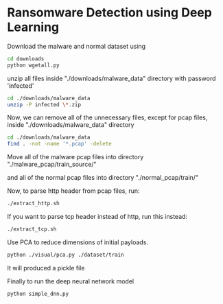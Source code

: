 # Ransomware Detection using Deep Learning

Download the malware and normal dataset using
```bash
cd downloads
python wgetall.py
```

unzip all files inside "./downloads/malware_data" directory with password 'infected'
```bash
cd ./downloads/malware_data
unzip -P infected \*.zip
```

Now, we can remove all of the unnecessary files, except for pcap files, inside "./downloads/malware_data" directory 
```bash
cd ./downloads/malware_data
find . -not -name '*.pcap' -delete
```

Move all of the malware pcap files into  directory "./malware_pcap/train_source/" 

and all of the normal pcap files into directory "./normal_pcap/train/"


Now, to parse http header from pcap files, run:
```bash
./extract_http.sh
```
If you want to parse tcp header instead of http, run this instead: 
```bash
./extract_tcp.sh
```

Use PCA to reduce dimensions of initial payloads.
```bash
python ./visual/pca.py ./dataset/train
```

It will produced a pickle file

Finally to run the deep neural network model
```bash
python simple_dnn.py
```